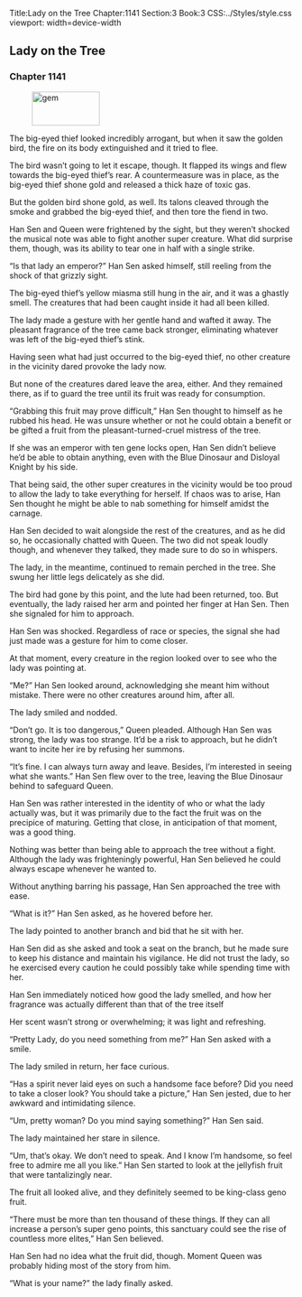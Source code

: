 Title:Lady on the Tree 
Chapter:1141 
Section:3 
Book:3 
CSS:../Styles/style.css 
viewport: width=device-width
  
## Lady on the Tree
### Chapter 1141
  
<figure>
	<img src="../Images/gem.gif" alt="gem" id="gem" width="120" height="60" />
</figure>
  

  
The big-eyed thief looked incredibly arrogant, but when it saw the golden bird, the fire on its body extinguished and it tried to flee.

The bird wasn’t going to let it escape, though. It flapped its wings and flew towards the big-eyed thief’s rear. A countermeasure was in place, as the big-eyed thief shone gold and released a thick haze of toxic gas.

But the golden bird shone gold, as well. Its talons cleaved through the smoke and grabbed the big-eyed thief, and then tore the fiend in two.

Han Sen and Queen were frightened by the sight, but they weren’t shocked the musical note was able to fight another super creature. What did surprise them, though, was its ability to tear one in half with a single strike.

“Is that lady an emperor?” Han Sen asked himself, still reeling from the shock of that grizzly sight.

The big-eyed thief’s yellow miasma still hung in the air, and it was a ghastly smell. The creatures that had been caught inside it had all been killed.

The lady made a gesture with her gentle hand and wafted it away. The pleasant fragrance of the tree came back stronger, eliminating whatever was left of the big-eyed thief’s stink.

Having seen what had just occurred to the big-eyed thief, no other creature in the vicinity dared provoke the lady now.

But none of the creatures dared leave the area, either. And they remained there, as if to guard the tree until its fruit was ready for consumption.

“Grabbing this fruit may prove difficult,” Han Sen thought to himself as he rubbed his head. He was unsure whether or not he could obtain a benefit or be gifted a fruit from the pleasant-turned-cruel mistress of the tree.

If she was an emperor with ten gene locks open, Han Sen didn’t believe he’d be able to obtain anything, even with the Blue Dinosaur and Disloyal Knight by his side.

That being said, the other super creatures in the vicinity would be too proud to allow the lady to take everything for herself. If chaos was to arise, Han Sen thought he might be able to nab something for himself amidst the carnage.

Han Sen decided to wait alongside the rest of the creatures, and as he did so, he occasionally chatted with Queen. The two did not speak loudly though, and whenever they talked, they made sure to do so in whispers.

The lady, in the meantime, continued to remain perched in the tree. She swung her little legs delicately as she did.

The bird had gone by this point, and the lute had been returned, too. But eventually, the lady raised her arm and pointed her finger at Han Sen. Then she signaled for him to approach.

Han Sen was shocked. Regardless of race or species, the signal she had just made was a gesture for him to come closer.

At that moment, every creature in the region looked over to see who the lady was pointing at.

“Me?” Han Sen looked around, acknowledging she meant him without mistake. There were no other creatures around him, after all.

The lady smiled and nodded.

“Don’t go. It is too dangerous,” Queen pleaded. Although Han Sen was strong, the lady was too strange. It’d be a risk to approach, but he didn’t want to incite her ire by refusing her summons.

“It’s fine. I can always turn away and leave. Besides, I’m interested in seeing what she wants.” Han Sen flew over to the tree, leaving the Blue Dinosaur behind to safeguard Queen.

Han Sen was rather interested in the identity of who or what the lady actually was, but it was primarily due to the fact the fruit was on the precipice of maturing. Getting that close, in anticipation of that moment, was a good thing.

Nothing was better than being able to approach the tree without a fight. Although the lady was frighteningly powerful, Han Sen believed he could always escape whenever he wanted to.

Without anything barring his passage, Han Sen approached the tree with ease.

“What is it?” Han Sen asked, as he hovered before her.

The lady pointed to another branch and bid that he sit with her.

Han Sen did as she asked and took a seat on the branch, but he made sure to keep his distance and maintain his vigilance. He did not trust the lady, so he exercised every caution he could possibly take while spending time with her.

Han Sen immediately noticed how good the lady smelled, and how her fragrance was actually different than that of the tree itself

Her scent wasn’t strong or overwhelming; it was light and refreshing.

“Pretty Lady, do you need something from me?” Han Sen asked with a smile.

The lady smiled in return, her face curious.

“Has a spirit never laid eyes on such a handsome face before? Did you need to take a closer look? You should take a picture,” Han Sen jested, due to her awkward and intimidating silence.

“Um, pretty woman? Do you mind saying something?” Han Sen said.

The lady maintained her stare in silence.

“Um, that’s okay. We don’t need to speak. And I know I’m handsome, so feel free to admire me all you like.” Han Sen started to look at the jellyfish fruit that were tantalizingly near.

The fruit all looked alive, and they definitely seemed to be king-class geno fruit.

“There must be more than ten thousand of these things. If they can all increase a person’s super geno points, this sanctuary could see the rise of countless more elites,” Han Sen believed.

Han Sen had no idea what the fruit did, though. Moment Queen was probably hiding most of the story from him.

“What is your name?” the lady finally asked.